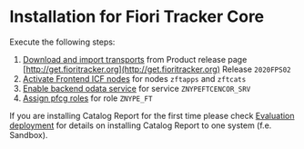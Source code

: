 # Installation for Fiori Tracker Core

Execute the following steps:

1. [Download and import transports](../../inst/step-1.md) from Product release page [http://get.fioritracker.org](http://get.fioritracker.org) Release `2020FPS02`
2. [Activate Frontend ICF nodes](../../inst/step-2.md) for nodes `zftapps` and `zftcats`
3. [Enable backend odata service](../../inst/step-3.md) for service `ZNYPEFTCENCOR_SRV`
4. [Assign pfcg roles](../../inst/step-4.md) for role `ZNYPE_FT`

If you are installing Catalog Report for the first time please check [Evaluation deployment](../../core/SPS02/eval-dep.md) for details on installing Catalog Report to one system (f.e. Sandbox).
